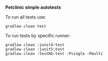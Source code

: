 **Petclinic simple autotests**

To run all tests use:

```concole
gradlew clean test
```

To run tests by specific runner:
```concole
gradlew clean :junit4:test
gradlew clean :junit5:test
gradlew clean :testNG:test -Psingle -Pmulti
```